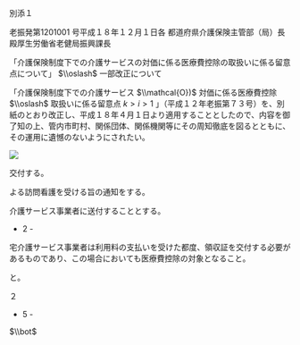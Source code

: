別添１

老振発第1201001 号平成１８年１２月１日各 都道府県介護保険主管部（局）長 殿厚生労働省老健局振興課長

「介護保険制度下での介護サービスの対価に係る医療費控除の取扱いに係る留意点について」 $\\oslash$ 一部改正について

「介護保険制度下での介護サービス $\\mathcal{O})$ 対価に係る医療費控除 $\\oslash$ 取扱いに係る留意点 $k>i>1$ 」（平成１２年老振第７３号）を、別紙のとおり改正し、平成１８年４月１日より適用することとしたので、内容を御了知の上、管内市町村、関係団体、関係機関等にその周知徹底を図るとともに、その運用に遺憾のないようにされたい。

![](https://www.nta.go.jp/tmp/4533eb50-ca5d-4339-a92a-aaaa685f8db7/images/d4358e53e6cef12590c00057653d2443b7aaae86c0c45a9d247e450680eafb19.jpg)

交付する。

よる訪問看護を受ける旨の通知をする。

介護サービス事業者に送付することとする。

- 2 -

宅介護サービス事業者は利用料の支払いを受けた都度、領収証を交付する必要があるものであり、この場合においても医療費控除の対象となること。

と。

２

- 5 -

$\\bot$